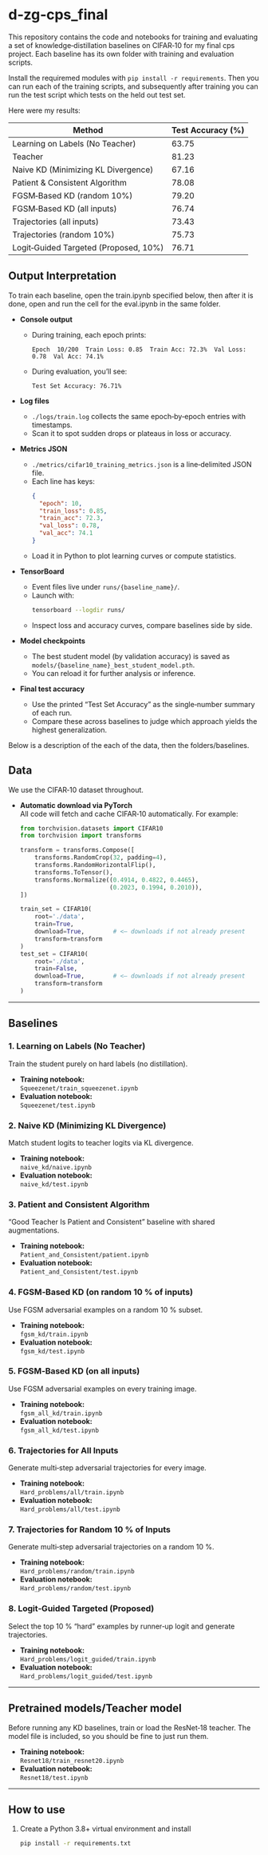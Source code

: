 
# d‑zg‑cps_final


This repository contains the code and notebooks for training and evaluating a set of knowledge‑distillation baselines on CIFAR‑10 for my final cps project. Each baseline has its own folder with training and evaluation scripts.

Install the requiremed modules with `pip install -r requirements`. Then you can run each of the training scripts, and subsequently after training you can run the test script which tests on the held out test set. 

Here were my results: 

| Method                                             | Test Accuracy (%) |
|----------------------------------------------------|-------------------|
| Learning on Labels (No Teacher)                    | 63.75             |
| Teacher                                            | 81.23             |
| Naive KD (Minimizing KL Divergence)                | 67.16             |
| Patient & Consistent Algorithm                     | 78.08             |
| FGSM‑Based KD (random 10%)                         | 79.20             |
| FGSM‑Based KD (all inputs)                         | 76.74             |
| Trajectories (all inputs)                          | 73.43             |
| Trajectories (random 10%)                          | 75.73             |
| Logit‑Guided Targeted (Proposed, 10%)              | 76.71             |


## Output Interpretation

To train each baseline, open the train.ipynb specified below, then after it is done, open and run the cell for the eval.ipynb in the same folder. 

- **Console output**  
  - During training, each epoch prints:  
    ```
    Epoch  10/200  Train Loss: 0.85  Train Acc: 72.3%  Val Loss: 0.78  Val Acc: 74.1%
    ```  
  - During evaluation, you’ll see:  
    ```
    Test Set Accuracy: 76.71%
    ```

- **Log files**  
  - `./logs/train.log` collects the same epoch‑by‑epoch entries with timestamps.  
  - Scan it to spot sudden drops or plateaus in loss or accuracy.

- **Metrics JSON**  
  - `./metrics/cifar10_training_metrics.json` is a line‑delimited JSON file.  
  - Each line has keys:  
    ```json
    {
      "epoch": 10,
      "train_loss": 0.85,
      "train_acc": 72.3,
      "val_loss": 0.78,
      "val_acc": 74.1
    }
    ```  
  - Load it in Python to plot learning curves or compute statistics.

- **TensorBoard**  
  - Event files live under `runs/{baseline_name}/`.  
  - Launch with:
    ```bash
    tensorboard --logdir runs/
    ```  
  - Inspect loss and accuracy curves, compare baselines side by side.

- **Model checkpoints**  
  - The best student model (by validation accuracy) is saved as  
    `models/{baseline_name}_best_student_model.pth`.  
  - You can reload it for further analysis or inference.

- **Final test accuracy**  
  - Use the printed “Test Set Accuracy” as the single‑number summary of each run.  
  - Compare these across baselines to judge which approach yields the highest generalization.


Below is a description of the each of the data, then the folders/baselines. 

## Data

We use the CIFAR‑10 dataset throughout.  

- **Automatic download via PyTorch**  
  All code will fetch and cache CIFAR‑10 automatically. For example:
  ```python
  from torchvision.datasets import CIFAR10
  from torchvision import transforms

  transform = transforms.Compose([
      transforms.RandomCrop(32, padding=4),
      transforms.RandomHorizontalFlip(),
      transforms.ToTensor(),
      transforms.Normalize((0.4914, 0.4822, 0.4465),
                           (0.2023, 0.1994, 0.2010)),
  ])

  train_set = CIFAR10(
      root='./data',
      train=True,
      download=True,        # <— downloads if not already present
      transform=transform
  )
  test_set = CIFAR10(
      root='./data',
      train=False,
      download=True,        # <— downloads if not already present
      transform=transform
  )


---

## Baselines

### 1. Learning on Labels (No Teacher)  
Train the student purely on hard labels (no distillation).  
- **Training notebook:**  
  `Squeezenet/train_squeezenet.ipynb`  
- **Evaluation notebook:**  
  `Squeezenet/test.ipynb`

### 2. Naive KD (Minimizing KL Divergence)  
Match student logits to teacher logits via KL divergence.  
- **Training notebook:**  
  `naive_kd/naive.ipynb`  
- **Evaluation notebook:**  
  `naive_kd/test.ipynb`

### 3. Patient and Consistent Algorithm  
“Good Teacher Is Patient and Consistent” baseline with shared augmentations.  
- **Training notebook:**  
  `Patient_and_Consistent/patient.ipynb`  
- **Evaluation notebook:**  
  `Patient_and_Consistent/test.ipynb`

### 4. FGSM‑Based KD (on random 10 % of inputs)  
Use FGSM adversarial examples on a random 10 % subset.  
- **Training notebook:**  
  `fgsm_kd/train.ipynb`  
- **Evaluation notebook:**  
  `fgsm_kd/test.ipynb`

### 5. FGSM‑Based KD (on all inputs)  
Use FGSM adversarial examples on every training image.  
- **Training notebook:**  
  `fgsm_all_kd/train.ipynb`  
- **Evaluation notebook:**  
  `fgsm_all_kd/test.ipynb`

### 6. Trajectories for All Inputs  
Generate multi‑step adversarial trajectories for every image.  
- **Training notebook:**  
  `Hard_problems/all/train.ipynb`  
- **Evaluation notebook:**  
  `Hard_problems/all/test.ipynb`

### 7. Trajectories for Random 10 % of Inputs  
Generate multi‑step adversarial trajectories on a random 10 %.  
- **Training notebook:**  
  `Hard_problems/random/train.ipynb`  
- **Evaluation notebook:**  
  `Hard_problems/random/test.ipynb`

### 8. Logit‑Guided Targeted (Proposed)  
Select the top 10 % “hard” examples by runner‑up logit and generate trajectories.  
- **Training notebook:**  
  `Hard_problems/logit_guided/train.ipynb`  
- **Evaluation notebook:**  
  `Hard_problems/logit_guided/test.ipynb`

---

## Pretrained models/Teacher model

Before running any KD baselines, train or load the ResNet‑18 teacher. The model file is included, so you should be fine to just run them. 

- **Training notebook:**  
  `Resnet18/train_resnet20.ipynb`  
- **Evaluation notebook:**  
  `Resnet18/test.ipynb`


---

## How to use

1. Create a Python 3.8+ virtual environment and install  
   ```bash
   pip install -r requirements.txt
